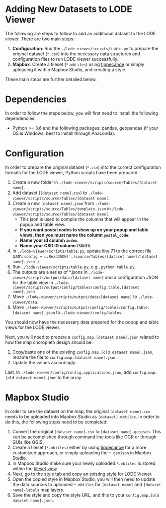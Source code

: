 # Adding New Datasets to LODE Viewer

The following are steps to follow to add an additional dataset to the LODE viewer. There are two main steps: 

1. **Configuration**: Run the `./lode-viewer/scripts/table.py` to prepare the original dataset (`*.csv`) into the necessary data structures and configuration files to run LODE viewer successfully.
2. **Mapbox**: Create a tileset (`*.mbtiles`) using [tippecanoe](https://github.com/mapbox/tippecanoe) or simply uploading it within Mapbox Studio, and creating a style.

These main steps are further detailed below.

# Dependencies 

In order to follow the steps below, you will first need to install the following dependencies:

- Python >= 3.6 and the following packages: pandas, geopandas (if your OS is Windows, best to install through Anaconda). 

# Configuration

In order to prepare the original dataset (`*.csv`) into the correct configuration formats for the LODE viewer, Python scripts have been prepared.

1. Create a new folder in `./lode-viewer/scripts/source/Tables/[dataset name]`.
2. Add dataset (`[dataset name].csv`) to `./lode-viewer/scripts/source/Tables/[dataset name]`.
3. Create a new `[dataset name].json` from `./lode-viewer/scripts/source/Tables/template.json` in `/lode-viewer/scripts/source/Tables/[dataset name]`.
   - This json is used to compile the columns that will appear in the popup and table view.
   - **If you want postal codes to show up on your popup and table views, then you must name the column `postal_code`**.
   - **Name your id column `index`**.
   - **Name your CSD ID column `CSDUID`**.
5. In `./lode-viewer/scripts/table.py`, update line 71 to the correct file path: `config = u.ReadJSON('./source/Tables/[dataset name]/[dataset name].json')`.
6. Run `./lode-viewer/scripts/table.py`, e.g., `python table.py`.
7. The outputs are a series of *.jsons in `./lode-viewer/scripts/output/data/[dataset name]` and a configuration JSON for the table view in `./lode-viewer/scripts/output/config/tables/config.table.[dataset name].json`
8. Move `./lode-viewer/scripts/output/data/[dataset name]` to `./lode-viewer/data`.
9. Move `./lode-viewer/scripts/output/config/tables/config.table.[dataset name].json` to `./lode-viewer/config/tables`. 

You should now have the necessary data prepared for the popup and table views for the LODE viewer.

Next, you will need to prepare a `config.map.[dataset name].json` related to how the map choropleth design should be:

1. Copy/paste one of the existing `config.map.[old dataset name].json`, rename the file to `config.map.[dataset name].json`.
2. Update the values accordingly.

Last, in `./lode-viewer/config/config.applications.json`, add `config.map.[old dataset name].json` to the array.

# Mapbox Studio

In order to see the dataset on the map, the original `[dataset name].csv` needs to be uploaded into Mapbox Studio as `[dataset].mbtiles`. In order to do this, the following steps need to be completed:

1. Convert the original `[dataset name].csv` to `[dataset name].geojson`. This can be accomplished through command line tools like OGR or through GUIs like QGIS.
2. Create a tileset (`*.mbtiles`) either by using [tippecanoe](https://github.com/mapbox/tippecanoe) for a more customized approach, or simply uploading the `*.geojson` in Mapbox Studio.
3. In Mapbox Studio make sure your newly uploaded `*.mbtiles` is stored within the [tileset view](https://studio.mapbox.com/tilesets/).
4. Next, go to the style tab and copy an existing style for LODE Viewer.
5. Open the copied style in Mapbox Studio, you will then need to update the data sources to uploaded `*.mbtiles` for `[dataset name]` and `[dataset name]-labels` map layers.
6. Save the style and copy the style URL, and this to your `config.map.[old dataset name].json`.
